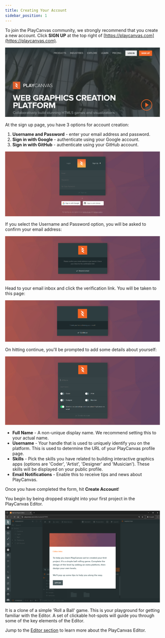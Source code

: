 ```yaml
---
title: Creating Your Account
sidebar_position: 1
---
```


To join the PlayCanvas community, we strongly recommend that you create a new account. Click **SIGN UP** at the top right of [https://playcanvas.com](https://playcanvas.com).

![Sign Up](/img/user-manual/account-management/user-accounts/sign-up.png)

At the sign up page, you have 3 options for account creation:

1. **Username and Password** - enter your email address and password.
2. **Sign in with Google** - authenticate using your Google account.
3. **Sign in with GitHub** - authenticate using your GitHub account.

![Sign Up Form](/img/user-manual/account-management/user-accounts/sign-up-form.png)

If you select the Username and Password option, you will be asked to confirm your email address:

![Confirm Email](/img/user-manual/account-management/user-accounts/sign-up-confirm-email.png)

Head to your email inbox and click the verification link. You will be taken to this page:

![Email Verified](/img/user-manual/account-management/user-accounts/sign-up-email-verified.png)

On hitting continue, you'll be prompted to add some details about yourself:

![Details Form](/img/user-manual/account-management/user-accounts/sign-up-details-form.png)

- **Full Name** - A non-unique display name. We recommend setting this to your actual name.
- **Username** - Your handle that is used to uniquely identify you on the platform. This is used to determine the URL of your PlayCanvas profile page.
- **Skills** - Pick the skills you have related to building interactive graphics apps (options are 'Coder', 'Artist', 'Designer' and 'Musician'). These skills will be displayed on your public profile.
- **Email Notifications** - Enable this to receive tips and news about PlayCanvas.

Once you have completed the form, hit **Create Account**!

You begin by being dropped straight into your first project in the PlayCanvas Editor.

![Roll Ball](/img/user-manual/account-management/user-accounts/sign-up-roll-ball.png)

It is a clone of a simple 'Roll a Ball' game. This is your playground for getting familiar with the Editor. A set of clickable hot-spots will guide you through some of the key elements of the Editor.

Jump to the [Editor section](../../editor/index.md) to learn more about the PlayCanvas Editor.
